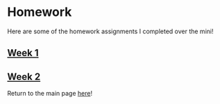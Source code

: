 # Homework

Here are some of the homework assignments I completed over the mini!

## [Week 1](/Week1HW.md)

## [Week 2](/Week2HW.md)

Return to the main page [here](/README.md)!

